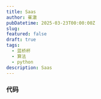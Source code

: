 ```yaml
---
title: Saas
author: 萑澈
pubDatetime: 2025-03-23T00:00:00Z
slug: 
featured: false
draft: true
tags:
  - 蓝桥杯
  - 算法
  - python
description: Saas
---
```


### 代码

```python

```